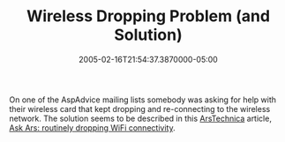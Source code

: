 ﻿---
title: Wireless Dropping Problem (and Solution)
date: "2005-02-16T21:54:37.3870000-05:00"
description: "On one of the AspAdvice mailing lists somebody was asking for help with their wireless card that kept dropping and re-connecting to the wireless network. The solution seems to be described in this ArsTechnica article, Ask Ars: routinely dropping WiFi connectivity"
featuredImage: /img/default-post-image.jpg
---

On one of the AspAdvice mailing lists somebody was asking for help with their wireless card that kept dropping and re-connecting to the wireless network. The solution seems to be described in this [ArsTechnica](http://arstechnica.com/) article, [Ask Ars: routinely dropping WiFi connectivity](http://arstechnica.com/news/posts/1080251780.html).


